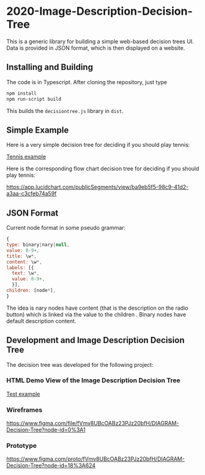 # 2020-Image-Description-Decision-Tree

This is a generic library for building a simple web-based decision trees UI.
Data is provided in JSON format, which is then displayed on a website.


## Installing and Building

The code is in Typescript. After cloning the repository, just type

``` Bash
npm install
npm run-script build
```

This builds the `decisiontree.js` library in `dist`.


## Simple Example

Here is a very simple decision tree for deciding if you should play tennis:

[Tennis example](https://diagram-codesprint.github.io/2020-Image-Description-Decision-Tree/samples/tennis.html)

Here is the corresponding flow chart decision tree for deciding if you should play tennis:

https://app.lucidchart.com/publicSegments/view/ba9eb5f5-98c9-41d2-a3aa-c3cfeb74a59f


## JSON Format

Current node format in some pseudo grammar:

```Javascript
{
type: binary|nary|null,
value: 0-9+,
title: \w*,
content: \w*,
labels: [{
  text: \w*,
  value: 0-9+,
  }],
children: [node*],
}
```

The idea is nary nodes have content (that is the description on the radio
button) which is linked via the value to the children . Binary nodes have
default description content.

## Development and Image Description Decision Tree

The decision tree was developed for the following project:

### HTML Demo View of the Image Description Decision Tree

[Test example](https://diagram-codesprint.github.io/2020-Image-Description-Decision-Tree/samples/test.html)

### Wireframes

https://www.figma.com/file/fVmv8UBcOABz23PJz20bfH/DIAGRAM-Decision-Tree?node-id=0%3A1

### Prototype

https://www.figma.com/proto/fVmv8UBcOABz23PJz20bfH/DIAGRAM-Decision-Tree?node-id=18%3A624
